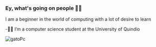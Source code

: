 ### Ey, what's going on people 👋😒

I am a beginner in the world of computing with a lot of desire to learn 


-🧑‍💻 I’m  a computer science student at the University of Quindio


![gatoPc](https://user-images.githubusercontent.com/100176897/156948074-7cd44047-ec93-45f4-b8fd-7eeffaefd68c.gif)

<!--
**9pasb6/9pasb6** is a ✨ _special_ ✨ repository because its `README.md` (this file) appears on your GitHub profile.

Here are some ideas to get you started:

- 🔭 I’m currently working on ...
- 🌱 I’m currently learning ...
- 👯 I’m looking to collaborate on ...
- 🤔 I’m looking for help with ...
- 💬 Ask me about ...
- 📫 How to reach me: ...
- 😄 Pronouns: ...
- ⚡ Fun fact: ...
-->
